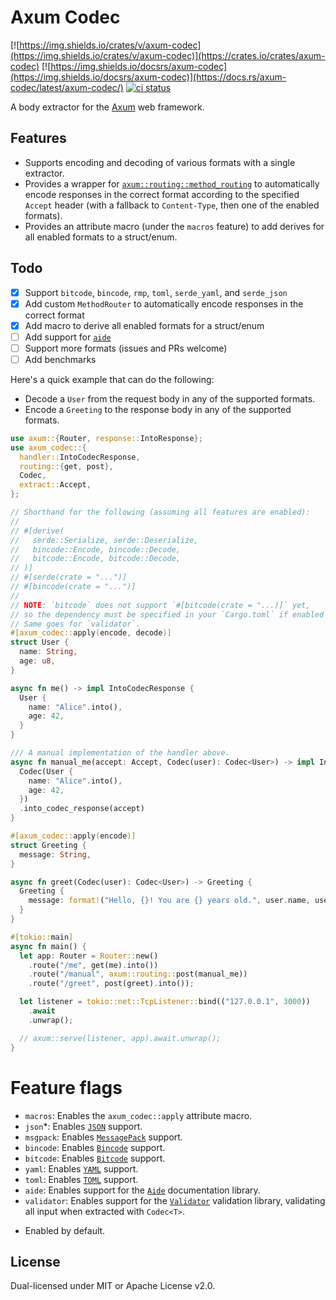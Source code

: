 # Axum Codec

[![https://img.shields.io/crates/v/axum-codec](https://img.shields.io/crates/v/axum-codec)](https://crates.io/crates/axum-codec)
[![https://img.shields.io/docsrs/axum-codec](https://img.shields.io/docsrs/axum-codec)](https://docs.rs/axum-codec/latest/axum-codec/)
[![ci status](https://github.com/matteopolak/axum-codec/workflows/ci/badge.svg)](https://github.com/matteopolak/axum-codec/actions)

A body extractor for the [Axum](https://github.com/tokio-rs/axum) web framework.

## Features

- Supports encoding and decoding of various formats with a single extractor.
- Provides a wrapper for [`axum::routing::method_routing`](https://docs.rs/axum/latest/axum/routing/method_routing/index.html) to automatically encode responses in the correct format according to the specified `Accept` header (with a fallback to `Content-Type`, then one of the enabled formats).
- Provides an attribute macro (under the `macros` feature) to add derives for all enabled formats to a struct/enum.

## Todo

- [x] Support `bitcode`, `bincode`, `rmp`, `toml`, `serde_yaml`, and `serde_json`
- [x] Add custom `MethodRouter` to automatically encode responses in the correct format
- [x] Add macro to derive all enabled formats for a struct/enum
- [ ] Add support for [`aide`](https://github.com/tamasfe/aide)
- [ ] Support more formats (issues and PRs welcome)
- [ ] Add benchmarks

Here's a quick example that can do the following:
- Decode a `User` from the request body in any of the supported formats.
- Encode a `Greeting` to the response body in any of the supported formats.

```rust
use axum::{Router, response::IntoResponse};
use axum_codec::{
  handler::IntoCodecResponse,
  routing::{get, post},
  Codec,
  extract::Accept,
};

// Shorthand for the following (assuming all features are enabled):
//
// #[derive(
//   serde::Serialize, serde::Deserialize,
//   bincode::Encode, bincode::Decode,
//   bitcode::Encode, bitcode::Decode,
// )]
// #[serde(crate = "...")]
// #[bincode(crate = "...")]
//
// NOTE: `bitcode` does not support `#[bitcode(crate = "...)]` yet,
// so the dependency must be specified in your `Cargo.toml` if enabled (and using this macro).
// Same goes for `validator`.
#[axum_codec::apply(encode, decode)]
struct User {
  name: String,
  age: u8,
}

async fn me() -> impl IntoCodecResponse {
  User {
    name: "Alice".into(),
    age: 42,
  }
}

/// A manual implementation of the handler above.
async fn manual_me(accept: Accept, Codec(user): Codec<User>) -> impl IntoResponse {
  Codec(User {
    name: "Alice".into(),
    age: 42,
  })
  .into_codec_response(accept)
}

#[axum_codec::apply(encode)]
struct Greeting {
  message: String,
}

async fn greet(Codec(user): Codec<User>) -> Greeting {
  Greeting {
    message: format!("Hello, {}! You are {} years old.", user.name, user.age),
  }
}

#[tokio::main]
async fn main() {
  let app: Router = Router::new()
    .route("/me", get(me).into())
    .route("/manual", axum::routing::post(manual_me))
    .route("/greet", post(greet).into());

  let listener = tokio::net::TcpListener::bind(("127.0.0.1", 3000))
    .await
    .unwrap();

  // axum::serve(listener, app).await.unwrap();
}
```

# Feature flags

- `macros`: Enables the `axum_codec::apply` attribute macro.
- `json`*: Enables [`JSON`](https://github.com/serde-rs/json) support.
- `msgpack`: Enables [`MessagePack`](https://github.com/3Hren/msgpack-rust) support.
- `bincode`: Enables [`Bincode`](https://github.com/bincode-org/bincode) support.
- `bitcode`: Enables [`Bitcode`](https://github.com/SoftbearStudios/bitcode) support.
- `yaml`: Enables [`YAML`](https://github.com/dtolnay/serde-yaml/releases) support.
- `toml`: Enables [`TOML`](https://github.com/toml-rs/toml) support.
- `aide`: Enables support for the [`Aide`](https://github.com/tamasfe/aide) documentation library.
- `validator`: Enables support for the [`Validator`](https://github.com/Keats/validator) validation library, validating all input when extracted with `Codec<T>`.

* Enabled by default.

## License

Dual-licensed under MIT or Apache License v2.0.

